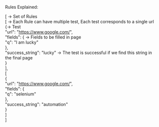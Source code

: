 Rules Explained:

[ -> Set of Rules<br>
    [ -> Each Rule can have multiple test, Each test corresponds to a single url<br>
        {-> Test<br>
            "url": "https://www.google.com/", <br>
            "fields": { -> Fields to be filled in page <br>
                "q": "I am lucky"<br>
            }, <br>
            "success_string": "lucky" -> The test is successful if we find this string in the final page<br>
        }<br>
    ], <br>
    [<br>
        {<br>
            "url": "https://www.google.com/", <br>
            "fields": {<br>
                "q": "selenium" <br>
            }, <br>
            "success_string": "automation"<br>
        }<br>
    ]<br>
]<br>
